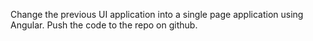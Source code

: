 Change the previous UI application into a single page application using Angular. Push the code to the repo on github. 